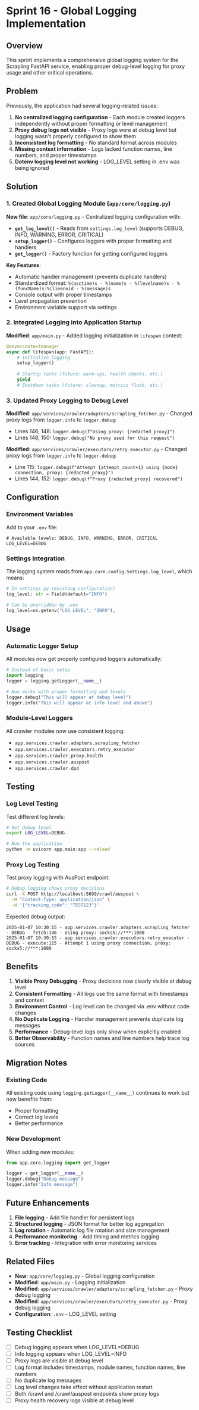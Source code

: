 # Sprint 16 - Global Logging Implementation

## Overview

This sprint implements a comprehensive global logging system for the Scrapling FastAPI service, enabling proper debug-level logging for proxy usage and other critical operations.

## Problem

Previously, the application had several logging-related issues:

1. **No centralized logging configuration** - Each module created loggers independently without proper formatting or level management
2. **Proxy debug logs not visible** - Proxy logs were at debug level but logging wasn't properly configured to show them
3. **Inconsistent log formatting** - No standard format across modules
4. **Missing context information** - Logs lacked function names, line numbers, and proper timestamps
5. **Dotenv logging level not working** - LOG_LEVEL setting in .env was being ignored

## Solution

### 1. Created Global Logging Module (`app/core/logging.py`)

**New file**: `app/core/logging.py` - Centralized logging configuration with:

- **`get_log_level()`** - Reads from `settings.log_level` (supports DEBUG, INFO, WARNING, ERROR, CRITICAL)
- **`setup_logger()`** - Configures loggers with proper formatting and handlers
- **`get_logger()`** - Factory function for getting configured loggers

**Key Features**:
- Automatic handler management (prevents duplicate handlers)
- Standardized format: `%(asctime)s - %(name)s - %(levelname)s - %(funcName)s:%(lineno)d - %(message)s`
- Console output with proper timestamps
- Level propagation prevention
- Environment variable support via settings

### 2. Integrated Logging into Application Startup

**Modified**: `app/main.py` - Added logging initialization in `lifespan` context:

```python
@asynccontextmanager
async def lifespan(app: FastAPI):
    # Initialize logging
    setup_logger()
    
    # Startup tasks (future: warm-ups, health checks, etc.)
    yield
    # Shutdown tasks (future: cleanup, metrics flush, etc.)
```

### 3. Updated Proxy Logging to Debug Level

**Modified**: `app/services/crawler/adapters/scrapling_fetcher.py` - Changed proxy logs from `logger.info` to `logger.debug`:
- Lines 146, 148: `logger.debug(f"Using proxy: {redacted_proxy}")`
- Lines 148, 150: `logger.debug("No proxy used for this request")`

**Modified**: `app/services/crawler/executors/retry_executor.py` - Changed proxy logs from `logger.info` to `logger.debug`:
- Line 115: `logger.debug(f"Attempt {attempt_count+1} using {mode} connection, proxy: {redacted_proxy}")`
- Lines 144, 152: `logger.debug(f"Proxy {redacted_proxy} recovered")`

## Configuration

### Environment Variables

Add to your `.env` file:

```env
# Available levels: DEBUG, INFO, WARNING, ERROR, CRITICAL
LOG_LEVEL=DEBUG
```

### Settings Integration

The logging system reads from `app.core.config.Settings.log_level`, which means:

```python
# In settings.py (existing configuration)
log_level: str = Field(default="INFO")

# Can be overridden by .env
log_level=os.getenv("LOG_LEVEL", "INFO"),
```

## Usage

### Automatic Logger Setup

All modules now get properly configured loggers automatically:

```python
# Instead of basic setup
import logging
logger = logging.getLogger(__name__)

# Now works with proper formatting and levels
logger.debug("This will appear at debug level")
logger.info("This will appear at info level and above")
```

### Module-Level Loggers

All crawler modules now use consistent logging:

- `app.services.crawler.adapters.scrapling_fetcher`
- `app.services.crawler.executors.retry_executor`
- `app.services.crawler.proxy.health`
- `app.services.crawler.auspost`
- `app.services.crawler.dpd`

## Testing

### Log Level Testing

Test different log levels:

```bash
# Set debug level
export LOG_LEVEL=DEBUG

# Run the application
python -m uvicorn app.main:app --reload
```

### Proxy Log Testing

Test proxy logging with AusPost endpoint:

```bash
# Debug logging shows proxy decisions
curl -X POST http://localhost:5699/crawl/auspost \
  -H "Content-Type: application/json" \
  -d '{"tracking_code": "TEST123"}'
```

Expected debug output:
```
2025-01-07 10:30:15 - app.services.crawler.adapters.scrapling_fetcher - DEBUG - fetch:146 - Using proxy: socks5://***:1080
2025-01-07 10:30:15 - app.services.crawler.executors.retry_executor - DEBUG - execute:115 - Attempt 1 using proxy connection, proxy: socks5://***:1080
```

## Benefits

1. **Visible Proxy Debugging** - Proxy decisions now clearly visible at debug level
2. **Consistent Formatting** - All logs use the same format with timestamps and context
3. **Environment Control** - Log level can be changed via .env without code changes
4. **No Duplicate Logging** - Handler management prevents duplicate log messages
5. **Performance** - Debug-level logs only show when explicitly enabled
6. **Better Observability** - Function names and line numbers help trace log sources

## Migration Notes

### Existing Code

All existing code using `logging.getLogger(__name__)` continues to work but now benefits from:
- Proper formatting
- Correct log levels
- Better performance

### New Development

When adding new modules:

```python
from app.core.logging import get_logger

logger = get_logger(__name__)
logger.debug("Debug message")
logger.info("Info message")
```

## Future Enhancements

1. **File logging** - Add file handler for persistent logs
2. **Structured logging** - JSON format for better log aggregation
3. **Log rotation** - Automatic log file rotation and size management
4. **Performance monitoring** - Add timing and metrics logging
5. **Error tracking** - Integration with error monitoring services

## Related Files

- **New**: `app/core/logging.py` - Global logging configuration
- **Modified**: `app/main.py` - Logging initialization
- **Modified**: `app/services/crawler/adapters/scrapling_fetcher.py` - Proxy debug logging
- **Modified**: `app/services/crawler/executors/retry_executor.py` - Proxy debug logging
- **Configuration**: `.env` - LOG_LEVEL setting

## Testing Checklist

- [ ] Debug logging appears when LOG_LEVEL=DEBUG
- [ ] Info logging appears when LOG_LEVEL=INFO
- [ ] Proxy logs are visible at debug level
- [ ] Log format includes timestamps, module names, function names, line numbers
- [ ] No duplicate log messages
- [ ] Log level changes take effect without application restart
- [ ] Both /crawl and /crawl/auspost endpoints show proxy logs
- [ ] Proxy health recovery logs visible at debug level